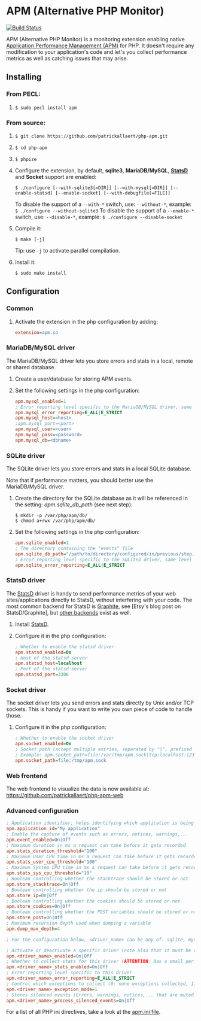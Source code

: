 # APM (Alternative PHP Monitor)

[![Build Status](https://travis-ci.org/patrickallaert/php-apm.svg?branch=master)](https://travis-ci.org/patrickallert/php-apm)

APM (Alternative PHP Monitor) is a monitoring extension enabling native [Application Performance Management (APM)](http://en.wikipedia.org/wiki/Application_performance_management) for PHP.
It doesn't require any modification to your application's code and let's you collect performance metrics as well as catching issues that may arise.

## Installing

### From PECL:

1. `$ sudo pecl install apm`

### From source:

1. `$ git clone https://github.com/patrickallaert/php-apm.git`
2. `$ cd php-apm`
3. `$ phpize`
4. Configure the extension, by default, **sqlite3**, **MariaDB/MySQL**, **[StatsD](https://github.com/etsy/statsd/)** and **Socket** support are enabled:

    ```
    $ ./configure [--with-sqlite3[=DIR]] [--with-mysql[=DIR]] [--enable-statsd] [--enable-socket] [--with-debugfile[=FILE]]
    ```
    To disable the support of a `--with-*` switch, use: `--without-*`, example: `$ ./configure --without-sqlite3`
    To disable the support of a `--enable-*` switch, use: `--disable-*`, example: `$ ./configure --disable-socket`
5. Compile it:

    ```
    $ make [-j]
    ```
    Tip: use `-j` to activate parallel compilation.
6. Install it:

    ```
    $ sudo make install
    ```

## Configuration

### Common

1. Activate the extension in the php configuration by adding:

    ```ini
    extension=apm.so
    ```

### MariaDB/MySQL driver

The MariaDB/MySQL driver lets you store errors and stats in a local, remote or shared database.

1. Create a user/database for storing APM events.
2. Set the following settings in the php configuration:

    ```ini
    apm.mysql_enabled=1
    ; Error reporting level specific to the MariaDB/MySQL driver, same level as for PHP's *error_reporting*
    apm.mysql_error_reporting=E_ALL|E_STRICT
    apm.mysql_host=<host>
    ;apm.mysql_port=<port>
    apm.mysql_user=<user>
    apm.mysql_pass=<password>
    apm.mysql_db=<dbname>
    ```

### SQLite driver

The SQLite driver lets you store errors and stats in a local SQLite database.

Note that if performance matters, you should better use the MariaDB/MySQL driver.

1. Create the directory for the SQLite database as it will be referenced in the setting: *apm.sqlite_db_path* (see next step):

    ```
    $ mkdir -p /var/php/apm/db/
    $ chmod a+rwx /var/php/apm/db/
    ```
2. Set the following settings in the php configuration:

    ```ini
    apm.sqlite_enabled=1
    ; The directory containing the "events" file
    apm.sqlite_db_path="/path/to/directory/configured/in/previous/step."
    ; Error reporting level specific to the SQLite3 driver, same level as for PHP's *error_reporting*
    apm.sqlite_error_reporting=E_ALL|E_STRICT
    ```

### StatsD driver

The [StatsD](https://github.com/etsy/statsd/) driver is handy to send performance metrics of your web sites/applications directly to StatsD, without interfering with your code. The most common backend for StatsD is [Graphite](http://graphite.wikidot.com/), see [Etsy's blog post on StatsD/Graphite], but [other backends](https://github.com/etsy/statsd/wiki/Backends) exist as well.

1. Install [StatsD](https://github.com/etsy/statsd/).
2. Configure it in the php configuration:

    ```ini
    ; Whether to enable the statsd driver
    apm.statsd_enabled=On
    ; Host of the statsd server
    apm.statsd_host=localhost
    ; Port of the statsd server
    apm.statsd_port=3306
    ```

### Socket driver

The socket driver lets you send errors and stats directly by Unix and/or TCP sockets. This is handy if you want to write you own piece of code to handle those.

1. Configure it in the php configuration:

    ```ini
    ; Whether to enable the socket driver
    apm.socket_enabled=On
    ; Socket path (accept multiple entries, separated by "|", prefixed with "file:" or "tcp:")
    ; Example: apm.socket_path=file:/var/tmp/apm.sock|tcp:localhost:1234
    apm.socket_path=file:/tmp/apm.sock
    ```

### Web frontend

The web frontend to visualize the data is now available at: https://github.com/patrickallaert/php-apm-web

### Advanced configuration

```ini    
; Application identifier, helps identifying which application is being monitored
apm.application_id="My application"
; Enable the capture of events such as errors, notices, warnings,...
apm.event_enabled=On|Off
; Maximum duration in ms a request can take before it gets recorded
apm.stats_duration_threshold="100"
; Maximum User CPU time in ms a request can take before it gets recorded
apm.stats_user_cpu_threshold="100"
; Maximum System CPU time in ms a request can take before it gets recorded
apm.stats_sys_cpu_threshold="10"
; Boolean controlling whether the stacktrace should be stored or not
apm.store_stacktrace=On|Off
; Boolean controlling whether the ip should be stored or not
apm.store_ip=On|Off
; Boolean controlling whether the cookies should be stored or not
apm.store_cookies=On|Off
; Boolean controlling whether the POST variables should be stored or not
apm.store_post=On|Off
; Maximum recursion depth used when dumping a variable
apm.dump_max_depth=4

; For the configuration below, <driver_name> can be any of: sqlite, mysql, statsd or socket

; Activate or deactivate a specific driver (note also that it must be compiled in to be activated).
apm.<driver_name>_enabled=On|Off
; Whether to collect stats for this driver (ATTENTION: Has a small performance overhead when used with a DB drivers!)
apm.<driver_name>_stats_enabled=On|Off
; Error reporting level specific to this driver
apm.<driver_name>_error_reporting=E_ALL|E_STRICT
; Control which exceptions to collect (0: none exceptions collected, 1: collect uncaught exceptions (default), 2: collect ALL exceptions)
apm.<driver_name>_exception_mode=1
; Stores silenced events (Errors, warnings, notices,... that are muted with the PHP '@' operator)
apm.<driver_name>_process_silenced_events=On|Off
```

For a list of all PHP ini directives, take a look at the [apm.ini file](apm.ini).
